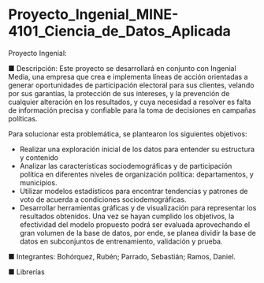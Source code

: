 # Proyecto_Ingenial_MINE-4101_Ciencia_de_Datos_Aplicada

Proyecto Ingenial: 

■ Descripción: Este proyecto se desarrollará en conjunto con Ingenial Media, una empresa que crea e implementa líneas de acción orientadas a generar oportunidades de participación electoral para sus clientes, velando por sus garantías, la protección de sus intereses, y la prevención de cualquier alteración en los resultados, y cuya necesidad a resolver es falta de información precisa y confiable para la toma de decisiones en campañas políticas.

Para solucionar esta problemática, se plantearon los siguientes objetivos:

- Realizar una exploración inicial de los datos para entender su estructura y contenido
- Analizar las características sociodemográficas y de participación política en diferentes niveles de organización política: departamentos, y municipios.
- Utilizar modelos estadísticos para encontrar tendencias y patrones de voto de acuerda a condiciones sociodemográficas.
- Desarrollar herramientas gráficas y de visualización para representar los resultados obtenidos.
Una vez se hayan cumplido los objetivos, la efectividad del modelo propuesto podrá ser evaluada aprovechando el gran volumen de la base de datos, por ende, se planea dividir la base de datos en subconjuntos de entrenamiento, validación y prueba.

■ Integrantes: Bohórquez, Rubén; Parrado, Sebastián; Ramos, Daniel.

■ Librerías

 
